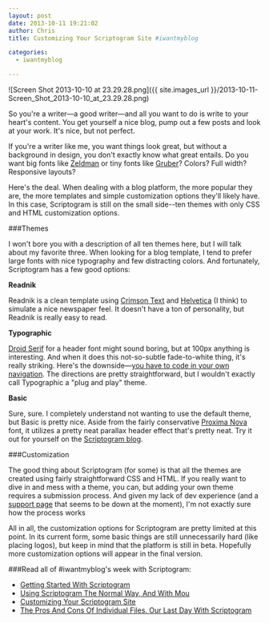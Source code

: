 ```yaml
---
layout: post
date: 2013-10-11 19:21:02
author: Chris
title: Customizing Your Scriptogram Site #iwantmyblog   

categories:
  - iwantmyblog

---
```


![Screen Shot 2013-10-10 at 23.29.28.png]({{ site.images_url }}/2013-10-11-Screen_Shot_2013-10-10_at_23.29.28.png)

<!-- excerpt -->

So you're a writer—a good writer—and all you want to do is write to your heart's content. You get yourself a nice  blog, pump out a few posts and look at your work. It's nice, but not perfect. 

If you're a writer like me, you want things look great, but without a background in design, you don't exactly know what great entails. Do you want big fonts like [Zeldman](http://www.zeldman.com/) or tiny fonts like [Gruber](http://daringfireball.net/)? Colors? Full width? Responsive layouts?

<!-- /excerpt -->

Here's the deal. When dealing with a blog platform, the more popular they are, the more templates and simple customization options they'll likely have. In this case, Scriptogram is still on the small side--ten themes with only CSS and HTML customization options. 

###Themes

I won't bore you with a description of all ten themes here, but I will talk about my favorite three. When looking for a blog template, I tend to prefer large fonts with nice typography and few distracting colors. And fortunately, Scriptogram has a few good options: 

**Readnik**

Readnik is a clean template using [Crimson Text](http://www.google.com/fonts/specimen/Crimson+Text) and [Helvetica](http://www.myfonts.com/fonts/adobe/helvetica/) (I think) to simulate a nice newspaper feel. It doesn't have a ton of personality, but Readnik is really easy to read.

**Typographic**

[Droid Serif](http://www.google.com/fonts/specimen/Droid+Serif) for a header font might sound boring, but at 100px anything is interesting. And when it does this not-so-subtle fade-to-white thing, it's really striking. Here's the downside—[you have to code in your own navigation](http://sicanstudios.com/post/teehan-lax-navigation/). The directions are pretty straightforward, but I wouldn't exactly call Typographic a "plug and play" theme.

**Basic**

Sure, sure. I completely understand not wanting to use the default theme, but Basic is pretty nice. Aside from the fairly conservative [Proxima Nova](http://www.myfonts.com/fonts/marksimonson/proxima-nova/regular/) font, it utilizes a pretty neat parallax header effect that's pretty neat. Try it out for yourself on the [Scriptogram blog](http://scriptogr.am/blog).

###Customization

The good thing about Scriptogram (for some) is that all the themes are created using fairly straightforward CSS and HTML. If you really want to dive in and mess with a theme, you can, but adding your own theme requires a submission process. And given my lack of dev experience (and a [support page](http://support.scriptogr.am/kb/creating-themes/submitting-a-theme) that seems to be down at the moment), I'm not exactly sure how the process works

All in all, the customization options for Scriptogram are pretty limited at this point. In its current form, some basic things are still unnecessarily hard (like placing logos), but keep in mind that the platform is still in beta. Hopefully more customization options will appear in the final version.

###Read all of #iwantmyblog's week with Scriptogram:

+ [Getting Started With Scriptogram](https://iwantmyname.com/blog/2013/10/getting-started-with-scriptogram.html)
+ [Using Scriptogram The Normal Way, And With Mou](https://iwantmyname.com/blog/2013/10/using-scriptogram-the-normal-way-and-with-mou-iwantmyblog.html)
+ [Customizing Your Scriptogram Site](https://iwantmyname.com/blog/2013/10/customizing-your-scriptogram-site-iwantmyblog.html)
+ [The Pros And Cons Of Individual Files. Our Last Day With Scriptogram](https://iwantmyname.com/blog/2013/10/the-pros-and-cons-of-individual-files-our-last-day-with-scriptogram-iwantmyblog.html)
